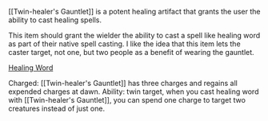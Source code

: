 [[Twin-healer's Gauntlet]] is a potent healing artifact that grants the user the ability to cast healing spells. 

This item should grant the wielder the ability to cast a spell like healing word as part of their native spell casting. I like the idea that this item lets the caster target, not one, but two people as a benefit of wearing the gauntlet.

[Healing Word](https://roll20.net/compendium/dnd5e/Healing%20Word#content)

Charged: [[Twin-healer's Gauntlet]] has three charges and regains all expended charges at dawn. 
Ability: twin target, when you cast healing word with [[Twin-healer's Gauntlet]], you can spend one charge to target two creatures instead of just one. 